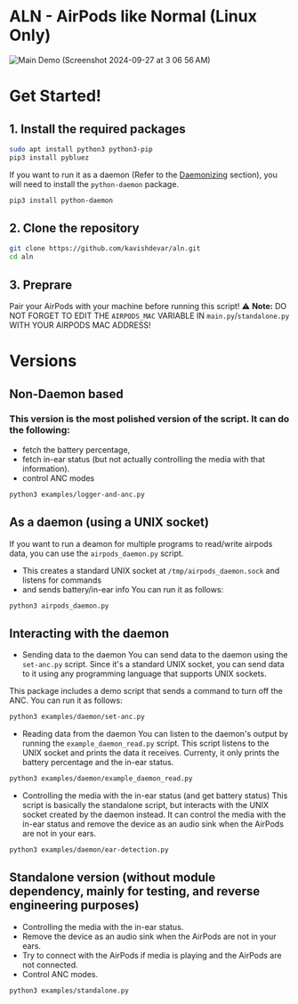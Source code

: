 # ALN - AirPods like Normal (Linux Only)

![Main Demo (Screenshot 2024-09-27 at 3 06 56 AM)](https://github.com/user-attachments/assets/352275c8-e143-42c3-a06a-fc3ac0c937b9)

# Get Started!

## 1. Install the required packages

```bash
sudo apt install python3 python3-pip
pip3 install pybluez
```

If you want to run it as a daemon (Refer to the [Daemonizing](#Daemonizing) section), you will need to install the `python-daemon` package.

```bash
pip3 install python-daemon
```

## 2. Clone the repository

```bash
git clone https://github.com/kavishdevar/aln.git
cd aln
```

## 3. Preprare
Pair your AirPods with your machine before running this script!
:warning: **Note:** DO NOT FORGET TO EDIT THE `AIRPODS_MAC` VARIABLE IN `main.py`/`standalone.py` WITH YOUR AIRPODS MAC ADDRESS!

# Versions

## Non-Daemon based
### This version is the most polished version of the script. It can do the following:
- fetch the battery percentage,
- fetch in-ear status (but not actually controlling the media with that information).
- control ANC modes
```bash
python3 examples/logger-and-anc.py
```

## As a daemon (using a UNIX socket)
If you want to run a deamon for multiple programs to read/write airpods data, you can use the `airpods_daemon.py` script.
- This creates a standard UNIX socket at `/tmp/airpods_daemon.sock` and listens for commands
- and sends battery/in-ear info
You can run it as follows:

```bash
python3 airpods_daemon.py
```

## Interacting with the daemon

- Sending data to the daemon
You can send data to the daemon using the `set-anc.py` script. Since it's a standard UNIX socket, you can send data to it using any programming language that supports UNIX sockets.

This package includes a demo script that sends a command to turn off the ANC. You can run it as follows:

```bash
python3 examples/daemon/set-anc.py
```

- Reading data from the daemon
You can listen to the daemon's output by running the `example_daemon_read.py` script. This script listens to the UNIX socket and prints the data it receives. Currenty, it only prints the battery percentage and the in-ear status.

```bash
python3 examples/daemon/example_daemon_read.py
```

- Controlling the media with the in-ear status (and get battery status)
This script is basically the standalone script, but interacts with the UNIX socket created by the daemon instead. It can control the media with the in-ear status and remove the device as an audio sink when the AirPods are not in your ears.

```bash
python3 examples/daemon/ear-detection.py
```

## Standalone version (without module dependency, mainly for testing, and reverse engineering purposes)
- Controlling the media with the in-ear status.
- Remove the device as an audio sink when the AirPods are not in your ears. 
- Try to connect with the AirPods if media is playing and the AirPods are not connected.
- Control ANC modes.
  
```bash
python3 examples/standalone.py
```